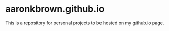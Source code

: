# aaronkbrown.github.io

This is a repository for personal projects to be hosted on my github.io page.
